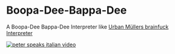 # Boopa-Dee-Bappa-Dee
A Boopa-Dee Bappa-Dee Interpreter like [Urban Müllers brainfuck Interpreter](https://de.wikipedia.org/wiki/Brainfuck)

[![peter speaks italian video](https://img.youtube.com/vi/aS38wY1Fm34/0.jpg)](https://www.youtube.com/watch?v=aS38wY1Fm34)
